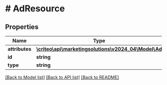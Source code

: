 # # AdResource

## Properties

Name | Type | Description | Notes
------------ | ------------- | ------------- | -------------
**attributes** | [**\criteo\api\marketingsolutions\v2024_04\Model\Ad**](Ad.md) |  | [optional]
**id** | **string** |  | [optional]
**type** | **string** |  | [optional]

[[Back to Model list]](../../README.md#models) [[Back to API list]](../../README.md#endpoints) [[Back to README]](../../README.md)
